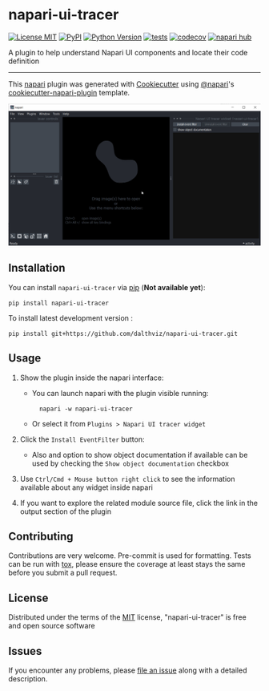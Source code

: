 # napari-ui-tracer

[![License MIT](https://img.shields.io/pypi/l/napari-ui-tracer.svg?color=green)](https://github.com/dalthviz/napari-ui-tracer/raw/main/LICENSE)
[![PyPI](https://img.shields.io/pypi/v/napari-ui-tracer.svg?color=green)](https://pypi.org/project/napari-ui-tracer)
[![Python Version](https://img.shields.io/pypi/pyversions/napari-ui-tracer.svg?color=green)](https://python.org)
[![tests](https://github.com/dalthviz/napari-ui-tracer/workflows/tests/badge.svg)](https://github.com/dalthviz/napari-ui-tracer/actions)
[![codecov](https://codecov.io/gh/dalthviz/napari-ui-tracer/branch/main/graph/badge.svg?token=E6je6vXOSA)](https://codecov.io/gh/dalthviz/napari-ui-tracer)
[![napari hub](https://img.shields.io/endpoint?url=https://api.napari-hub.org/shields/napari-ui-tracer)](https://napari-hub.org/plugins/napari-ui-tracer)

A plugin to help understand Napari UI components and locate their code definition

----------------------------------

This [napari] plugin was generated with [Cookiecutter] using [@napari]'s [cookiecutter-napari-plugin] template.

![GIF showing Napari UI tracer's functionality](https://raw.githubusercontent.com/dalthviz/napari-ui-tracer/main/images/napari-ui-tracer.gif)

## Installation

You can install `napari-ui-tracer` via [pip] (**Not available yet**):

    pip install napari-ui-tracer



To install latest development version :

    pip install git+https://github.com/dalthviz/napari-ui-tracer.git


## Usage

1. Show the plugin inside the napari interface:

    * You can launch napari with the plugin visible running:

            napari -w napari-ui-tracer

    * Or select it from `Plugins > Napari UI tracer widget`

2. Click the `Install EventFilter` button:
    * Also and option to show object documentation if available can be used by checking the `Show object documentation` checkbox

3. Use `Ctrl/Cmd + Mouse button right click` to see the information available about any widget inside napari

4. If you want to explore the related module source file, click the link in the output section of the plugin

## Contributing

Contributions are very welcome. Pre-commit is used for formatting. Tests can be run with [tox], please ensure
the coverage at least stays the same before you submit a pull request.

## License

Distributed under the terms of the [MIT] license,
"napari-ui-tracer" is free and open source software

## Issues

If you encounter any problems, please [file an issue] along with a detailed description.

[napari]: https://github.com/napari/napari
[Cookiecutter]: https://github.com/audreyr/cookiecutter
[@napari]: https://github.com/napari
[MIT]: http://opensource.org/licenses/MIT
[BSD-3]: http://opensource.org/licenses/BSD-3-Clause
[GNU GPL v3.0]: http://www.gnu.org/licenses/gpl-3.0.txt
[GNU LGPL v3.0]: http://www.gnu.org/licenses/lgpl-3.0.txt
[Apache Software License 2.0]: http://www.apache.org/licenses/LICENSE-2.0
[Mozilla Public License 2.0]: https://www.mozilla.org/media/MPL/2.0/index.txt
[cookiecutter-napari-plugin]: https://github.com/napari/cookiecutter-napari-plugin

[file an issue]: https://github.com/dalthviz/napari-ui-tracer/issues

[napari]: https://github.com/napari/napari
[tox]: https://tox.readthedocs.io/en/latest/
[pip]: https://pypi.org/project/pip/
[PyPI]: https://pypi.org/

